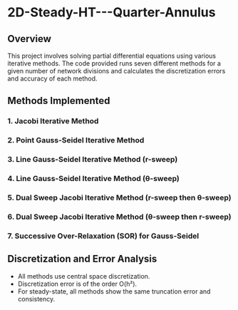 # 2D-Steady-HT---Quarter-Annulus

## Overview

This project involves solving partial differential equations using various iterative methods. The code provided runs seven different methods for a given number of network divisions and calculates the discretization errors and accuracy of each method.

## Methods Implemented

### 1. Jacobi Iterative Method

### 2. Point Gauss-Seidel Iterative Method

### 3. Line Gauss-Seidel Iterative Method (r-sweep)

### 4. Line Gauss-Seidel Iterative Method (θ-sweep)

### 5. Dual Sweep Jacobi Iterative Method (r-sweep then θ-sweep)

### 6. Dual Sweep Jacobi Iterative Method (θ-sweep then r-sweep)

### 7. Successive Over-Relaxation (SOR) for Gauss-Seidel

## Discretization and Error Analysis

- All methods use central space discretization.
- Discretization error is of the order O(h²).
- For steady-state, all methods show the same truncation error and consistency.
